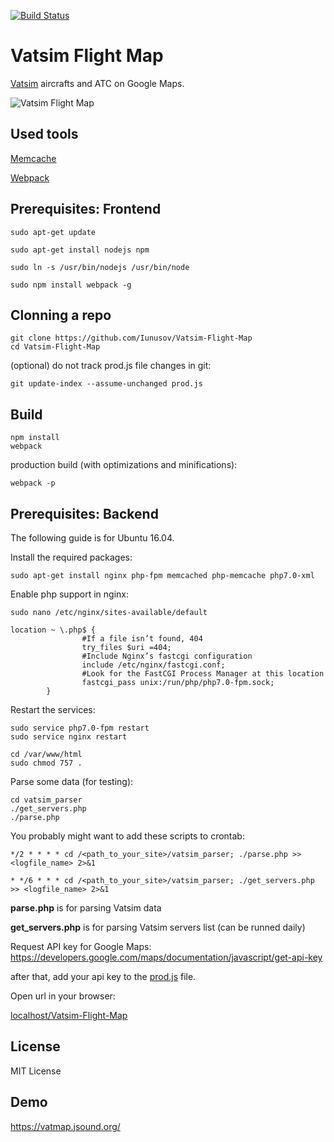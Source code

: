 [![Build Status](https://travis-ci.org/Iunusov/Vatsim-Flight-Map.svg?branch=master)](https://travis-ci.org/Iunusov/Vatsim-Flight-Map)

# Vatsim Flight Map
[Vatsim](https://wikipedia.org/wiki/VATSIM) aircrafts and ATC on Google Maps.

![Vatsim Flight Map](http://jsound.org/img/vatmap.png "Vatsim Flight Map")

## Used tools
[Memcache](http://php.net/manual/ru/book.memcache.php)

[Webpack](https://webpack.github.io/docs/tutorials/getting-started/)

## Prerequisites: Frontend
```
sudo apt-get update
```

```
sudo apt-get install nodejs npm
```

```
sudo ln -s /usr/bin/nodejs /usr/bin/node
```

```
sudo npm install webpack -g
```

## Clonning a repo

```
git clone https://github.com/Iunusov/Vatsim-Flight-Map
cd Vatsim-Flight-Map
```

(optional) do not track prod.js file changes in git:

```
git update-index --assume-unchanged prod.js
```

## Build

```
npm install
webpack
```

production build (with optimizations and minifications):

```
webpack -p
```

## Prerequisites: Backend

The following guide is for Ubuntu 16.04.

Install the required packages:
```
sudo apt-get install nginx php-fpm memcached php-memcache php7.0-xml
```

Enable php support in nginx:
```
sudo nano /etc/nginx/sites-available/default
```

```
location ~ \.php$ {
                #If a file isn’t found, 404
                try_files $uri =404;
                #Include Nginx’s fastcgi configuration
                include /etc/nginx/fastcgi.conf;
                #Look for the FastCGI Process Manager at this location
                fastcgi_pass unix:/run/php/php7.0-fpm.sock;
        }
```

Restart the services:
```
sudo service php7.0-fpm restart
sudo service nginx restart
```

```
cd /var/www/html
sudo chmod 757 .
```

Parse some data (for testing):
```
cd vatsim_parser
./get_servers.php
./parse.php
```

You probably might want to add these scripts to crontab:
```
*/2 * * * * cd /<path_to_your_site>/vatsim_parser; ./parse.php >> <logfile_name> 2>&1

* */6 * * * cd /<path_to_your_site>/vatsim_parser; ./get_servers.php >> <logfile_name> 2>&1
```
**parse.php** is for parsing Vatsim data

**get_servers.php** is for parsing Vatsim servers list (can be runned daily)

Request API key for Google Maps:
https://developers.google.com/maps/documentation/javascript/get-api-key

after that, add your api key to the [prod.js](https://github.com/Iunusov/Vatsim-Flight-Map/blob/master/prod.js) file.

Open url in your browser:

[localhost/Vatsim-Flight-Map](http://localhost/Vatsim-Flight-Map)

## License

MIT License

## Demo

https://vatmap.jsound.org/

